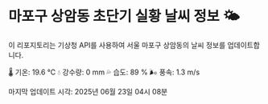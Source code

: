 
# 마포구 상암동 초단기 실황 날씨 정보 🌤️

이 리포지토리는 기상청 API를 사용하여 서울 마포구 상암동의 날씨 정보를 업데이트합니다. 

🌡️ 기온: 19.6 ℃
💧 강수량: 0 mm
💦 습도: 89 %
🌬️ 풍속: 1.3 m/s

마지막 업데이트 시각: 2025년 06월 23일 04시 08분    
